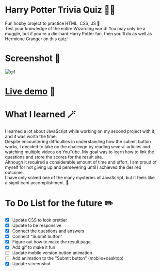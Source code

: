 # Harry Potter Trivia Quiz 🧙‍♂️
Fun hobby project to practice HTML, CSS, JS 🥰 <br/>
Test your knowledge of the entire Wizarding world!
You may only be a muggle, but if you're a die-hard Harry Potter fan, then you'll do as well as Hermione Granger on this quiz!

# Screenshot 🎢

![gif](assets/screenshot.png)

# [Live demo](https://hrvtfnn.github.io/harry-potter-quiz/) 🚀

# What I learned 🪄

I learned a lot about JavaScript while working on my second project with it, and it was worth the time. <br>
Despite encountering difficulties in understanding how the submit button works, I decided to take on the challenge by reading several articles and watching multiple videos on YouTube. My goal was to learn how to link the questions and store the scores for the result site. <br>
Although it required a considerable amount of time and effort, I am proud of myself for not giving up and persevering until I achieved the desired outcome. <br>
I have only solved one of the many mysteries of JavaScript, but it feels like a significant accomplishment. 🎉

# To Do List for the future ✏️

- [x] Update CSS to look prettier
- [x] Update to be responsive
- [x] Connect the questions and answers
- [x] Connect "Submit button"
- [x] Figure out how to make the result page
- [x] Add gif to make it fun
- [ ] Update mobile version button animation
- [ ] Add animation to the "Submit button" (mobile+desktop)
- [x] Update screenshot
